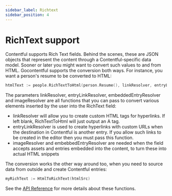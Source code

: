 ```yaml
---
sidebar_label: Richtext
sidebar_position: 4
---
```


# RichText support

Contentful supports Rich Text fields. Behind the scenes, these are JSON objects that represent
the content through a Contentful-specific data model. Sooner or later you might want to convert such values to and from HTML.
Gocontentful supports the conversion both ways. For instance, you want a person's resume to be converted to HTML:

```go
htmlText := people.RichTextToHtml(person.Resume(), linkResolver, entryLinkResolver, imageResolver, embeddedEntryResolver locale)
```

The parameters linkResolver, entryLinkResolver, embeddedEntryResolver and imageResolver are all functions that you can pass
to convert various elements inserted by the user into the RichText field:

- linkResolver will allow you to create custom HTML tags for hyperlinks. If left blank, RichTextToHtml will just output an A tag.
- entryLinkResolver is used to create hyperlinks with custom URLs when the destination in Contentful is another entry.
  If you allow such links to be created in the editor then you must pass this function.
- imageResolver and embebbedEntryResolver are needed when the field accepts assets and entries embedded into the content, to turn
  these into actual HTML snippets

The conversion works the other way around too, when you need to source data from outside and create Contentful entries:

```go
myRichText := HtmlToRichText(htmlSrc)
```

See the [API Reference](./api-reference) for more details about these functions.
